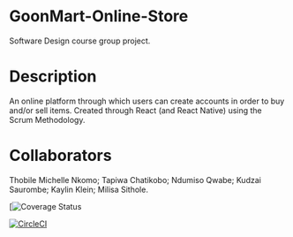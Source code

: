 # GoonMart-Online-Store
Software Design course group project.

# Description
An online platform through which users can create accounts in order to buy and/or sell items. Created through React (and React Native) using the Scrum Methodology.

# Collaborators
Thobile Michelle Nkomo;
Tapiwa Chatikobo;
Ndumiso Qwabe;
Kudzai Saurombe;
Kaylin Klein;
Milisa Sithole.

[![Coverage Status](https://app.circleci.com/pipelines/github/GoonMart-Goons/GoonMart-Online-Store)



[![CircleCI](https://dl.circleci.com/status-badge/img/gh/GoonMart-Goons/GoonMart-Online-Store/tree/main.svg?style=svg)](https://dl.circleci.com/status-badge/redirect/gh/GoonMart-Goons/GoonMart-Online-Store/tree/main)
